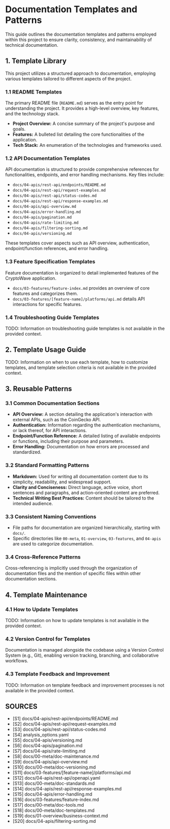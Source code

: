 # Documentation Templates and Patterns

This guide outlines the documentation templates and patterns employed within this project to ensure clarity, consistency, and maintainability of technical documentation.

## 1. Template Library

This project utilizes a structured approach to documentation, employing various templates tailored to different aspects of the project.

### 1.1 README Templates

The primary README file (`README.md`) serves as the entry point for understanding the project. It provides a high-level overview, key features, and the technology stack.

*   **Project Overview:** A concise summary of the project's purpose and goals.
*   **Features:** A bulleted list detailing the core functionalities of the application.
*   **Tech Stack:** An enumeration of the technologies and frameworks used.

### 1.2 API Documentation Templates

API documentation is structured to provide comprehensive references for functionalities, endpoints, and error handling mechanisms. Key files include:

*   `docs/04-apis/rest-api/endpoints/README.md`
*   `docs/04-apis/rest-api/request-examples.md`
*   `docs/04-apis/rest-api/status-codes.md`
*   `docs/04-apis/rest-api/response-examples.md`
*   `docs/04-apis/api-overview.md`
*   `docs/04-apis/error-handling.md`
*   `docs/04-apis/pagination.md`
*   `docs/04-apis/rate-limiting.md`
*   `docs/04-apis/filtering-sorting.md`
*   `docs/04-apis/versioning.md`

These templates cover aspects such as API overview, authentication, endpoint/function references, and error handling.

### 1.3 Feature Specification Templates

Feature documentation is organized to detail implemented features of the CryptoWave application.

*   `docs/03-features/feature-index.md` provides an overview of core features and categorizes them.
*   `docs/03-features/[feature-name]/platforms/api.md` details API interactions for specific features.

### 1.4 Troubleshooting Guide Templates

TODO: Information on troubleshooting guide templates is not available in the provided context.

## 2. Template Usage Guide

TODO: Information on when to use each template, how to customize templates, and template selection criteria is not available in the provided context.

## 3. Reusable Patterns

### 3.1 Common Documentation Sections

*   **API Overview:** A section detailing the application's interaction with external APIs, such as the CoinGecko API.
*   **Authentication:** Information regarding the authentication mechanisms, or lack thereof, for API interactions.
*   **Endpoint/Function Reference:** A detailed listing of available endpoints or functions, including their purpose and parameters.
*   **Error Handling:** Documentation on how errors are processed and standardized.

### 3.2 Standard Formatting Patterns

*   **Markdown:** Used for writing all documentation content due to its simplicity, readability, and widespread support.
*   **Clarity and Conciseness:** Direct language, active voice, short sentences and paragraphs, and action-oriented content are preferred.
*   **Technical Writing Best Practices:** Content should be tailored to the intended audience.

### 3.3 Consistent Naming Conventions

*   File paths for documentation are organized hierarchically, starting with `docs/`.
*   Specific directories like `00-meta`, `01-overview`, `03-features`, and `04-apis` are used to categorize documentation.

### 3.4 Cross-Reference Patterns

Cross-referencing is implicitly used through the organization of documentation files and the mention of specific files within other documentation sections.

## 4. Template Maintenance

### 4.1 How to Update Templates

TODO: Information on how to update templates is not available in the provided context.

### 4.2 Version Control for Templates

Documentation is managed alongside the codebase using a Version Control System (e.g., Git), enabling version tracking, branching, and collaborative workflows.

### 4.3 Template Feedback and Improvement

TODO: Information on template feedback and improvement processes is not available in the provided context.

## SOURCES

- [S1] docs/04-apis/rest-api/endpoints/README.md
- [S2] docs/04-apis/rest-api/request-examples.md
- [S3] docs/04-apis/rest-api/status-codes.md
- [S4] analysis_options.yaml
- [S5] docs/04-apis/versioning.md
- [S6] docs/04-apis/pagination.md
- [S7] docs/04-apis/rate-limiting.md
- [S8] docs/00-meta/doc-maintenance.md
- [S9] docs/04-apis/api-overview.md
- [S10] docs/00-meta/doc-versioning.md
- [S11] docs/03-features/[feature-name]/platforms/api.md
- [S12] docs/04-apis/rest-api/openapi.yaml
- [S13] docs/00-meta/doc-standards.md
- [S14] docs/04-apis/rest-api/response-examples.md
- [S15] docs/04-apis/error-handling.md
- [S16] docs/03-features/feature-index.md
- [S17] docs/00-meta/doc-tools.md
- [S18] docs/00-meta/doc-templates.md
- [S19] docs/01-overview/business-context.md
- [S20] docs/04-apis/filtering-sorting.md